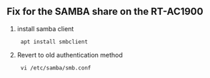 ## Fix for the SAMBA share on the RT-AC1900

1. install samba client

        apt install smbclient

2. Revert to old authentication method

        vi /etc/samba/smb.conf
        
<!--stackedit_data:
eyJoaXN0b3J5IjpbNDM2MjU2NjA0XX0=
-->